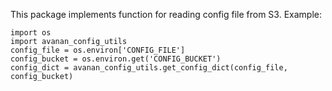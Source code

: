 This package implements function for reading config file from S3.
Example:
```
import os
import avanan_config_utils
config_file = os.environ['CONFIG_FILE']
config_bucket = os.environ.get('CONFIG_BUCKET')
config_dict = avanan_config_utils.get_config_dict(config_file, config_bucket)
```
